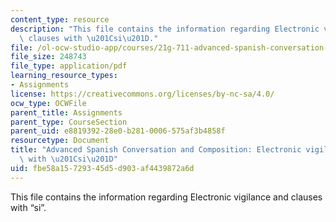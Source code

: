 ```yaml
---
content_type: resource
description: "This file contains the information regarding Electronic vigilance and\
  \ clauses with \u201Csi\u201D."
file: /ol-ocw-studio-app/courses/21g-711-advanced-spanish-conversation-and-composition-spring-2014/fbe58a15729345d5d903af4439872a6d_MIT21G_711S14_vigilance.pdf
file_size: 248743
file_type: application/pdf
learning_resource_types:
- Assignments
license: https://creativecommons.org/licenses/by-nc-sa/4.0/
ocw_type: OCWFile
parent_title: Assignments
parent_type: CourseSection
parent_uid: e8819392-28e0-b281-0006-575af3b4858f
resourcetype: Document
title: "Advanced Spanish Conversation and Composition: Electronic vigilance and clauses\
  \ with \u201Csi\u201D"
uid: fbe58a15-7293-45d5-d903-af4439872a6d
---
```

This file contains the information regarding Electronic vigilance and clauses with “si”.